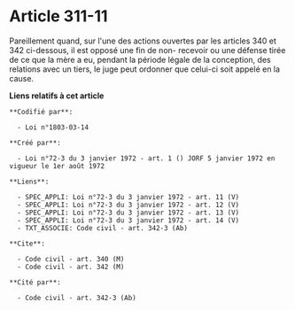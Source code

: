# Article 311-11

Pareillement quand, sur l'une des actions ouvertes par les articles 340 et 342 ci-dessous, il est opposé une fin de non-
recevoir ou une défense tirée de ce que la mère a eu, pendant la période légale de la conception, des relations avec un
tiers, le juge peut ordonner que celui-ci soit appelé en la cause.

**Liens relatifs à cet article**

	**Codifié par**:

	  - Loi n°1803-03-14

	**Créé par**:

	  - Loi n°72-3 du 3 janvier 1972 - art. 1 () JORF 5 janvier 1972 en vigueur le 1er août 1972

	**Liens**:

	  - SPEC_APPLI: Loi n°72-3 du 3 janvier 1972 - art. 11 (V)
	  - SPEC_APPLI: Loi n°72-3 du 3 janvier 1972 - art. 12 (V)
	  - SPEC_APPLI: Loi n°72-3 du 3 janvier 1972 - art. 13 (V)
	  - SPEC_APPLI: Loi n°72-3 du 3 janvier 1972 - art. 14 (V)
	  - TXT_ASSOCIE: Code civil - art. 342-3 (Ab)

	**Cite**:

	  - Code civil - art. 340 (M)
	  - Code civil - art. 342 (M)

	**Cité par**:

	  - Code civil - art. 342-3 (Ab)
